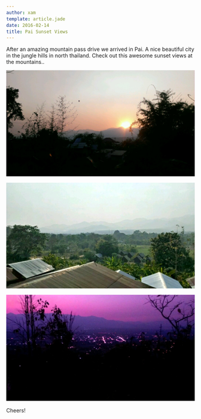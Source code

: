 ```yaml
---
author: xam
template: article.jade
date: 2016-02-14
title: Pai Sunset Views
---
```


After an amazing mountain pass drive we arrived in Pai. A nice beautiful city in the jungle hills in north thailand. Check out this awesome sunset views at the mountains..

![Photo](IMAG0657-1024x577.jpg)

![Photo](IMAG0669-1024x575.jpg)

![Photo](IMAG0708-1024x577.jpg)

Cheers!
